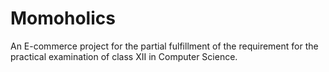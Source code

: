# Momoholics
An E-commerce project for the partial fulfillment of the requirement for the practical examination of class XII in Computer Science.
